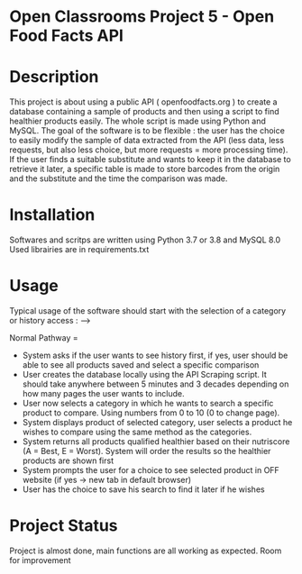 # Open Classrooms Project 5 - Open Food Facts API

# Description

This project is about using a public API ( openfoodfacts.org ) to create a database containing a sample of products and then using a script to find healthier products easily. The whole script is made using Python and MySQL.
The goal of the software is to be flexible : the user has the choice to easily modify the sample of data extracted from the API (less data, less requests, but also less choice, but more requests = more processing time).
If the user finds a suitable substitute and wants to keep it in the database to retrieve it later, a specific table is made to store barcodes from the origin and the substitute and the time the comparison was made.

# Installation

Softwares and scritps are written using Python 3.7 or 3.8 and MySQL 8.0
Used librairies are in requirements.txt

# Usage

Typical usage of the software should start with the selection of a category or history access : -->

Normal Pathway = 

- System asks if the user wants to see history first, if yes, user should be able to see all products saved and select a specific comparison
- User creates the database locally using the API Scraping script. It should take anywhere between 5 minutes and 3 decades depending on how many pages the user wants to include.
- User now selects a category in which he wants to search a specific product to compare. Using numbers from 0 to 10 (0 to change page).
- System displays product of selected category, user selects a product he wishes to compare using the same method as the categories.
- System returns all products qualified healthier based on their nutriscore (A = Best, E = Worst). System will order the results so the healthier products are shown first
- System prompts the user for a choice to see selected product in OFF website (if yes -> new tab in default browser)
- User has the choice to save his search to find it later if he wishes


# Project Status

Project is almost done, main functions are all working as expected. Room for improvement
